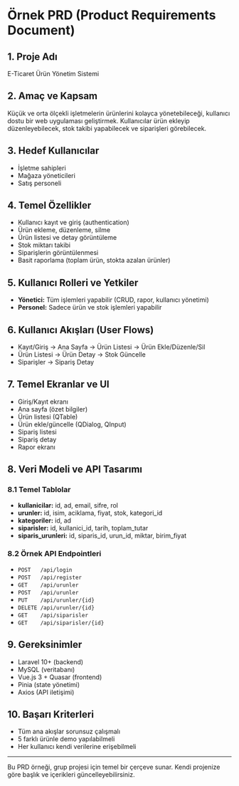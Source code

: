 # Örnek PRD (Product Requirements Document)

## 1. Proje Adı

E-Ticaret Ürün Yönetim Sistemi

## 2. Amaç ve Kapsam

Küçük ve orta ölçekli işletmelerin ürünlerini kolayca yönetebileceği, kullanıcı dostu bir web uygulaması geliştirmek. Kullanıcılar ürün ekleyip düzenleyebilecek, stok takibi yapabilecek ve siparişleri görebilecek.

## 3. Hedef Kullanıcılar

- İşletme sahipleri
- Mağaza yöneticileri
- Satış personeli

## 4. Temel Özellikler

- Kullanıcı kayıt ve giriş (authentication)
- Ürün ekleme, düzenleme, silme
- Ürün listesi ve detay görüntüleme
- Stok miktarı takibi
- Siparişlerin görüntülenmesi
- Basit raporlama (toplam ürün, stokta azalan ürünler)

## 5. Kullanıcı Rolleri ve Yetkiler

- **Yönetici:** Tüm işlemleri yapabilir (CRUD, rapor, kullanıcı yönetimi)
- **Personel:** Sadece ürün ve stok işlemleri yapabilir

## 6. Kullanıcı Akışları (User Flows)

- Kayıt/Giriş → Ana Sayfa → Ürün Listesi → Ürün Ekle/Düzenle/Sil
- Ürün Listesi → Ürün Detay → Stok Güncelle
- Siparişler → Sipariş Detay

## 7. Temel Ekranlar ve UI

- Giriş/Kayıt ekranı
- Ana sayfa (özet bilgiler)
- Ürün listesi (QTable)
- Ürün ekle/güncelle (QDialog, QInput)
- Sipariş listesi
- Sipariş detay
- Rapor ekranı

## 8. Veri Modeli ve API Tasarımı

### 8.1 Temel Tablolar

- **kullanicilar:** id, ad, email, sifre, rol
- **urunler:** id, isim, aciklama, fiyat, stok, kategori_id
- **kategoriler:** id, ad
- **siparisler:** id, kullanici_id, tarih, toplam_tutar
- **siparis_urunleri:** id, siparis_id, urun_id, miktar, birim_fiyat

### 8.2 Örnek API Endpointleri

- `POST   /api/login`
- `POST   /api/register`
- `GET    /api/urunler`
- `POST   /api/urunler`
- `PUT    /api/urunler/{id}`
- `DELETE /api/urunler/{id}`
- `GET    /api/siparisler`
- `GET    /api/siparisler/{id}`

## 9. Gereksinimler

- Laravel 10+ (backend)
- MySQL (veritabanı)
- Vue.js 3 + Quasar (frontend)
- Pinia (state yönetimi)
- Axios (API iletişimi)

## 10. Başarı Kriterleri

- Tüm ana akışlar sorunsuz çalışmalı
- 5 farklı ürünle demo yapılabilmeli
- Her kullanıcı kendi verilerine erişebilmeli

---

Bu PRD örneği, grup projesi için temel bir çerçeve sunar. Kendi projenize göre başlık ve içerikleri güncelleyebilirsiniz.

